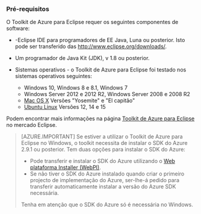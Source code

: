 ### <a name="prerequisites"></a>Pré-requisitos

O Toolkit de Azure para Eclipse requer os seguintes componentes de software:

* -Eclipse IDE para programadores de EE Java, Luna ou posterior. Isto pode ser transferido das <http://www.eclipse.org/downloads/>.

* Um programador de Java Kit (JDK), v 1.8 ou posterior. 

* Sistemas operativos - o Toolkit de Azure para Eclipse foi testado nos sistemas operativos seguintes:

    * Windows 10, Windows 8 e 8.1, Windows 7
    * Windows Server 2012 e 2012 R2, Windows Server 2008 e 2008 R2
    * [Mac OS X](http://www.apple.com/osx) Versões "Yosemite" e "El capitão"
    * [Ubuntu Linux](http://www.ubuntu.com) Versões 12, 14 e 15

Podem encontrar mais informações na página [Toolkit de Azure para Eclipse](http://marketplace.eclipse.org/content/azure-toolkit-eclipse) no mercado Eclipse.

> [AZURE.IMPORTANT] Se estiver a utilizar o Toolkit de Azure para Eclipse no Windows, o toolkit necessita de instalar o SDK do Azure 2.9.1 ou posterior. Tem duas opções para instalar o SDK do Azure:
> 
> * Pode transferir e instalar o SDK do Azure utilizando o [Web plataforma Installer (WebPI)](http://go.microsoft.com/fwlink/?LinkID=252838).
> * Se não tiver o SDK do Azure instalado quando criar o primeiro projecto de implementação do Azure, ser-lhe-á pedido para transferir automaticamente instalar a versão do Azure SDK necessária.
> 
> Tenha em atenção que o SDK do Azure só é necessária no Windows.
